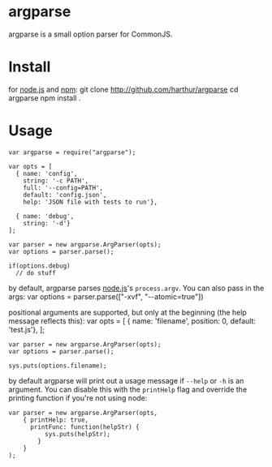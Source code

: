 # argparse
argparse is a small option parser for CommonJS.

# Install
for [node.js](http://nodejs.org/) and [npm](http://github.com/isaacs/npm):
	git clone http://github.com/harthur/argparse
	cd argparse
	npm install .

# Usage
	var argparse = require("argparse");
	
	var opts = [
	  { name: 'config',
	    string: '-c PATH',
	    full: '--config=PATH',
	    default: 'config.json',
	    help: 'JSON file with tests to run'},
	
	  { name: 'debug',
	    string: '-d'}
	];
	
	var parser = new argparse.ArgParser(opts);
	var options = parser.parse();

	if(options.debug)
	  // do stuff
	
by default, argparse parses [node.js](http://nodejs.org/)'s `process.argv`. You can also pass in the args:
	var options = parser.parse(["-xvf", "--atomic=true"])
	
positional arguments are supported, but only at the beginning (the help message reflects this):
	var opts = [
	  { name: 'filename',
	    position: 0,
	    default: 'test.js'},
	];
	
	var parser = new argparse.ArgParser(opts);
	var options = parser.parse();
	
	sys.puts(options.filename);
	
by default argparse will print out a usage message if `--help` or `-h` is an argument. You can disable this with the `printHelp` flag and override the printing function if you're not using node:

	var parser = new argparse.ArgParser(opts,
		{ printHelp: true, 
		  printFunc: function(helpStr) {
			  sys.puts(helpStr);
			}
		}
	);
